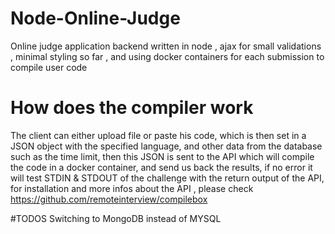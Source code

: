 # Node-Online-Judge
Online judge application backend written in node , ajax for small validations , minimal styling so far , and using docker containers for each submission to compile user code
# How does the compiler work 
The client can either upload file or paste his code, which is then set in a JSON object with the specified language, and other data from the database such as the time limit, then this JSON is sent to the API which will compile the code in a docker container, and send us back the results, if no error it will test STDIN & STDOUT of the challenge with the return output of the API,
for installation and more infos about the API , please check https://github.com/remoteinterview/compilebox

#TODOS 
Switching to MongoDB instead of MYSQL
